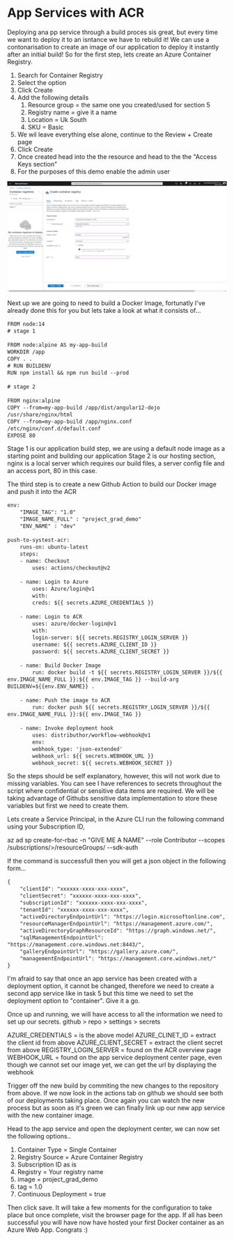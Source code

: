# App Services with ACR

Deploying ana pp service through a build proces sis great, but every time we want to deploy it to an isntance we have to rebuild it! We can use a contonarisation to create an image of our application to deploy it instantly after an initial build! So for the first step, lets create an Azure Container Registry.

1. Search for Container Registry
2. Select the option
3. Click Create
4. Add the following details
   1. Resource group = the same one you created/used for section 5
   2. Registry name = give it a name 
   3. Location = Uk South
   4. SKU = Basic
5. We wil leave everything else alone, continue to the Review + Create page
6. Click Create
7. Once created head into the the resource and head to the the "Access Keys section"
8. For the purposes of this demo enable the admin user

![alt](images/azure-acr-settings.png)

Next up we are going to need to build a Docker Image, fortunatly I've already done this for you but lets take a look at what it consists of...

    FROM node:14
	# stage 1

	FROM node:alpine AS my-app-build
	WORKDIR /app
	COPY . .
	# RUN BUILDENV
	RUN npm install && npm run build --prod

	# stage 2

	FROM nginx:alpine
	COPY --from=my-app-build /app/dist/angular12-dojo /usr/share/nginx/html
	COPY --from=my-app-build /app/nginx.conf /etc/nginx/conf.d/default.conf
	EXPOSE 80

Stage 1 is our application build step, we are using a default node image as a starting point and building our application
Stage 2 is our hosting section, nginx is a local server which requires our build files, a server config file and an access port, 80 in this case.

The third step is to create a new Github Action to build our Docker image and push it into the ACR

    env:
        "IMAGE_TAG": "1.0"
        "IMAGE_NAME_FULL" : "project_grad_demo"
        "ENV_NAME" : "dev"

    push-to-systest-acr:
        runs-on: ubuntu-latest
        steps:
        - name: Checkout
            uses: actions/checkout@v2

        - name: Login to Azure
            uses: Azure/login@v1
            with:
            creds: ${{ secrets.AZURE_CREDENTIALS }}
            
        - name: Login to ACR
            uses: azure/docker-login@v1
            with:
            login-server: ${{ secrets.REGISTRY_LOGIN_SERVER }}
            username: ${{ secrets.AZURE_CLIENT_ID }}
            password: ${{ secrets.AZURE_CLIENT_SECRET }}
                
        - name: Build Docker Image
            run: docker build -t ${{ secrets.REGISTRY_LOGIN_SERVER }}/${{ env.IMAGE_NAME_FULL }}:${{ env.IMAGE_TAG }} --build-arg BUILDENV=${{env.ENV_NAME}} .      
            
        - name: Push the image to ACR
            run: docker push ${{ secrets.REGISTRY_LOGIN_SERVER }}/${{ env.IMAGE_NAME_FULL }}:${{ env.IMAGE_TAG }}
    
        - name: Invoke deployment hook
            uses: distributhor/workflow-webhook@v1
            env:
            webhook_type: 'json-extended'
            webhook_url: ${{ secrets.WEBHOOK_URL }}
            webhook_secret: ${{ secrets.WEBHOOK_SECRET }} 


So the steps should be self explanatory, however, this will not work due to missing variables. You can see I have references to secrets throughout the script where confidential or sensitive data items are required. We will be taking advantage of Githubs sensitive data implementation to store these variables but first we need to create them. 

Lets create a Service Principal, in the Azure CLI run the following command using your Subscription ID, 

az ad sp create-for-rbac -n "GIVE ME A NAME" --role Contributor --scopes /subscriptions/<Your Subscription Id>>/resourceGroups/<Your Resource Group Name> --sdk-auth

If the command is successfull then you will get a json object in the following form...

    {
        "clientId": "xxxxxx-xxxx-xxx-xxxx",
        "clientSecret": "xxxxxx-xxxx-xxx-xxxx",
        "subscriptionId": "xxxxxx-xxxx-xxx-xxxx",
        "tenantId": "xxxxxx-xxxx-xxx-xxxx",
        "activeDirectoryEndpointUrl": "https://login.microsoftonline.com",
        "resourceManagerEndpointUrl": "https://management.azure.com/",
        "activeDirectoryGraphResourceId": "https://graph.windows.net/",
        "sqlManagementEndpointUrl": "https://management.core.windows.net:8443/",
        "galleryEndpointUrl": "https://gallery.azure.com/",
        "managementEndpointUrl": "https://management.core.windows.net/"
    }

I'm afraid to say that once an app service has been created with a deployment option, it cannot be changed, therefore we need to create a second app service like in task 5 but this time we need to set the deployment option to "container". Give it a go.

Once up and running, we will have access to all the information we need to set up our secrets. github > repo > settings > secrets

AZURE_CREDENTIALS = is the above model
AZURE_CLINET_ID = extract the client id from above
AZURE_CLIENT_SECRET = extract the client secret from above
REGISTRY_LOGIN_SERVER = found on the ACR overview page
WEBHOOK_URL = found on the app service deployment center page, even though we cannot set our image yet, we can get the url by displaying the webhook

Trigger off the new build by commiting the new changes to the repository from above. If we now look in the actions tab on github we should see both of our deployments taking place. Once again you can watch the new process but as soon as it's green we can finally link up our new app service with the new container image. 

Head to the app service and open the deployment center, we can now set the following options..

   1. Container Type = Single Container
   2. Registry Source = Azure Container Registry
   3. Subscription ID as is
   4. Registry = Your registry name
   5. image = project_grad_demo
   6. tag = 1.0
   7. Continuous Deployment = true

Then click save. It will take a few moments for the configuration to take place but once complete, visit the browser page for the app. If all has been successful you will have now have hosted your first Docker container as an Azure Web App. Congrats :) 